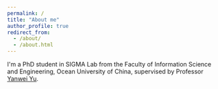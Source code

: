 ```yaml
---
permalink: /
title: "About me"
author_profile: true
redirect_from: 
  - /about/
  - /about.html
---
```


I'm a PhD student in SIGMA Lab from the Faculty of Information Science and Engineering, Ocean University of China, supervised by Professor [Yanwei Yu](https://yuyanwei.github.io/).

